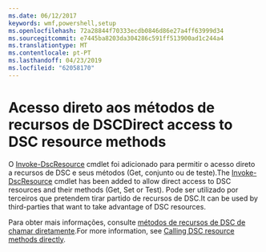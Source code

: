 ```yaml
---
ms.date: 06/12/2017
keywords: wmf,powershell,setup
ms.openlocfilehash: 72a28844f70333ecdb0846d86e27a4ff63999d34
ms.sourcegitcommit: e7445ba8203da304286c591ff513900ad1c244a4
ms.translationtype: MT
ms.contentlocale: pt-PT
ms.lasthandoff: 04/23/2019
ms.locfileid: "62058170"
---
```

# <a name="direct-access-to-dsc-resource-methods"></a><span data-ttu-id="dac5c-102">Acesso direto aos métodos de recursos de DSC</span><span class="sxs-lookup"><span data-stu-id="dac5c-102">Direct access to DSC resource methods</span></span>


<span data-ttu-id="dac5c-103">O [Invoke-DscResource](https://technet.microsoft.com/library/mt517869.aspx) cmdlet foi adicionado para permitir o acesso direto a recursos de DSC e seus métodos (Get, conjunto ou de teste).</span><span class="sxs-lookup"><span data-stu-id="dac5c-103">The [Invoke-DscResource](https://technet.microsoft.com/library/mt517869.aspx) cmdlet has been added to allow direct access to DSC resources and their methods (Get, Set or Test).</span></span> <span data-ttu-id="dac5c-104">Pode ser utilizado por terceiros que pretendem tirar partido de recursos de DSC.</span><span class="sxs-lookup"><span data-stu-id="dac5c-104">It can be used by third-parties that want to take advantage of DSC resources.</span></span>

<span data-ttu-id="dac5c-105">Para obter mais informações, consulte [métodos de recursos de DSC de chamar diretamente](https://msdn.microsoft.com/powershell/dsc/directcallresource).</span><span class="sxs-lookup"><span data-stu-id="dac5c-105">For more information, see [Calling DSC resource methods directly](https://msdn.microsoft.com/powershell/dsc/directcallresource).</span></span>

